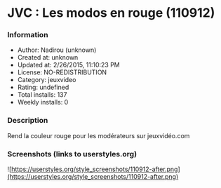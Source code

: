 # JVC : Les modos en rouge (110912)

### Information
- Author: Nadirou (unknown)
- Created at: unknown
- Updated at: 2/26/2015, 11:10:23 PM
- License: NO-REDISTRIBUTION
- Category: jeuxvideo
- Rating: undefined
- Total installs: 137
- Weekly installs: 0


### Description
Rend la couleur rouge pour les modérateurs sur jeuxvidéo.com


### Screenshots (links to userstyles.org)
![https://userstyles.org/style_screenshots/110912-after.png](https://userstyles.org/style_screenshots/110912-after.png)


